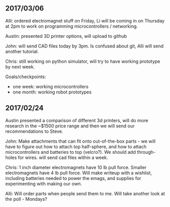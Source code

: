 2017/03/06
----------

Alli: ordered electromagnet stuff on Friday, Li will be coming in on Thursday at
2pm to work on programming microcontrollers / networking.

Austin: presented 3D printer options, will upload to github

John: will send CAD files today by 3pm. Is confused about git, Alli will send
another tutorial.

Chris: still working on python simulator, will try to have working prototype by
next week.


Goals/checkpoints:

- one week: working microcontrollers
- one month: working robot prototypes



2017/02/24
----------

Austin presented a comparison of different 3d printers, will do more research
in the ~$1500 price range and then we will send our recommendations to Steve.

John: Make attachments that can fit onto out-of-the-box parts - we will have to figure
out how to attach top half-sphere, and how to attach microcontrollers and
batteries to top (velcro?). We should add through-holes for wires. will send cad
files within a week.

Chris: 1 inch diameter electromagnets have 10 lb pull force. Smaller electromagnets
have 4 lb pull force. Will make writeup with a wishlist, including batteries
needed to power the emags, and supplies for experimenting with making our own.

Alli: Will order parts when people send them to me. Will take another look at
the poll - Mondays?
